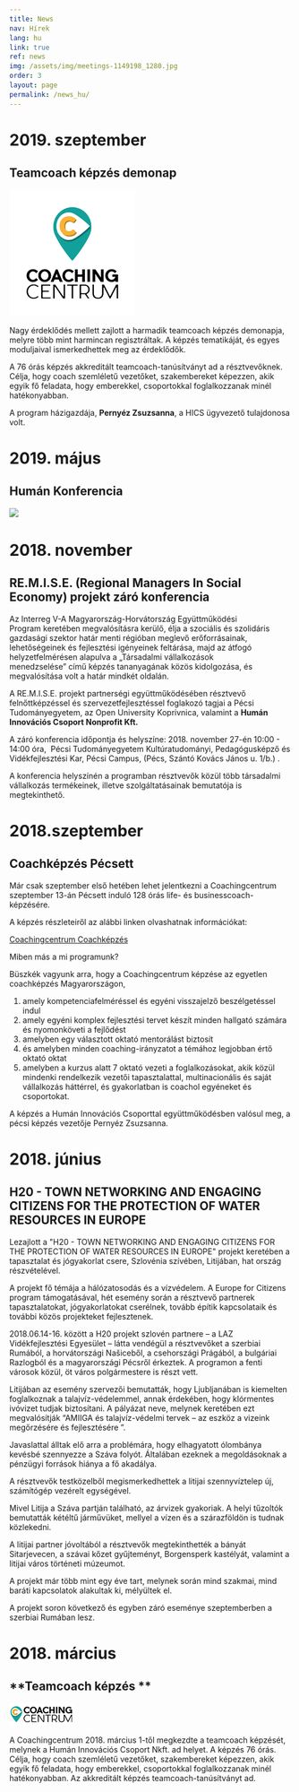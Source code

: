 ```yaml
---
title: News
nav: Hírek
lang: hu
link: true
ref: news
img: /assets/img/meetings-1149198_1280.jpg
order: 3
layout: page
permalink: /news_hu/
---
```

# 2019. szeptember 

## Teamcoach képzés demonap 

![](/assets/img/coaching-centrum-logo.png)

Nagy érdeklődés mellett zajlott a harmadik teamcoach képzés demonapja, melyre több mint harmincan regisztráltak. A képzés tematikáját, és egyes moduljaival ismerkedhettek meg az érdeklődők. 

A 76 órás képzés akkreditált teamcoach-tanúsítványt ad a résztvevőknek.  Célja, hogy coach szemléletű vezetőket, szakembereket képezzen, akik egyik fő feladata, hogy emberekkel, csoportokkal foglalkozzanak minél hatékonyabban.  

A program házigazdája, **Pernyéz Zsuzsanna**, a HICS ügyvezető tulajdonosa volt.  

# 2019. május 

## Humán Konferencia 

![](/assets/img/humán-klub.png)

# 2018. november

## RE.M.I.S.E. (Regional Managers In Social Economy) projekt záró konferencia

Az Interreg V-A Magyarország-Horvátország Együttműködési Program keretében megvalósításra kerülő, élja a szociális és szolidáris gazdasági szektor határ menti régióban meglevő erőforrásainak, lehetőségeinek és fejlesztési igényeinek feltárása, majd az átfogó helyzetfelmérésen alapulva a „Társadalmi vállalkozások menedzselése” című képzés tananyagának közös kidolgozása, és megvalósítása volt a határ mindkét oldalán.

A RE.M.I.S.E. projekt partnerségi együttműködésében résztvevő felnőttképzéssel és szervezetfejlesztéssel foglakozó tagjai a Pécsi Tudományegyetem, az Open University Koprivnica, valamint a **Humán Innovációs Csoport Nonprofit Kft.**

A záró konferencia időpontja és helyszíne: 2018. november 27-én 10:00 - 14:00 óra,  Pécsi Tudományegyetem Kultúratudományi, Pedagógusképző és
Vidékfejlesztési Kar, Pécsi Campus, (Pécs, Szántó Kovács János u. 1/b.) .

A konferencia helyszínén a programban résztvevők közül több társadalmi
vállalkozás termékeinek, illetve szolgáltatásainak bemutatója is megtekinthető.

# 2018.szeptember 

## **Coachképzés Pécsett**

Már csak szeptember első hetében lehet jelentkezni a Coachingcentrum szeptember 13-án Pécsett induló 128 órás life- és businesscoach-képzésére.

A képzés részleteiről az alábbi linken olvashatnak információkat:

[Coachingcentrum Coachképzés](https://www.coachingcentrum.hu/kepzesek/coachkepzes-pecs/)

Miben más a mi programunk?

Büszkék vagyunk arra, hogy a Coachingcentrum képzése az egyetlen coachképzés Magyarországon,

1. amely kompetenciafelméréssel és egyéni visszajelző beszélgetéssel indul
2. amely egyéni komplex fejlesztési tervet készít minden hallgató számára és nyomonköveti a fejlődést
3. amelyben egy választott oktató mentorálást biztosít
4. és amelyben minden coaching-irányzatot a témához legjobban értő oktató oktat
5. amelyben a kurzus alatt 7 oktató vezeti a foglalkozásokat, akik közül mindenki rendelkezik vezetői tapasztalattal, multinacionális és saját vállalkozás háttérrel, és gyakorlatban is coachol egyéneket és csoportokat.

A képzés a Humán Innovációs Csoporttal együttműködésben valósul meg, a pécsi képzés vezetője Pernyéz Zsuzsanna.

# **2018. június**

## **H20 - TOWN NETWORKING AND ENGAGING CITIZENS FOR THE PROTECTION OF WATER RESOURCES IN EUROPE**

Lezajlott a "H20 - TOWN NETWORKING AND ENGAGING CITIZENS FOR THE PROTECTION OF WATER RESOURCES IN EUROPE" projekt keretében a tapasztalat és jógyakorlat csere, Szlovénia szívében, Litijában, hat ország részvételével.  

A projekt fő témája a hálózatosodás és a vízvédelem. A Europe for Citizens program támogatásával, hét esemény során a résztvevő partnerek tapasztalatokat, jógyakorlatokat cserélnek, tovább építik kapcsolataik és további közös projekteket fejlesztenek.

2018.06.14-16. között a H20 projekt szlovén partnere – a LAZ Vidékfejlesztési Egyesület – látta vendégül a résztvevőket a szerbiai Rumából, a horvátországi Našiceből, a csehországi Prágából, a bulgáriai Razlogból és a magyarországi Pécsről érkeztek. A programon a fenti városok közül, öt város polgármestere is részt vett.

Litijában az esemény szervezői bemutatták, hogy Ljubljanában is kiemelten foglalkoznak a talajvíz-védelemmel, annak érdekében, hogy klórmentes ivóvizet tudjak biztosítani. A pályázat neve, melynek keretében ezt megvalósítják “AMIIGA és talajvíz-védelmi tervek – az eszköz a vizeink megőrzésére és fejlesztésére ”.

Javaslattal álltak elő arra a problémára, hogy elhagyatott ólombánya kevésbé szennyezze a Száva folyót. Általában ezeknek a megoldásoknak a pénzügyi források hiánya a fő akadálya.

A résztvevők testközelből megismerkedhettek a litijai szennyvíztelep új, számítógép vezérelt egységével.

Mivel Litija a Száva partján található, az árvizek gyakoriak. A helyi tűzoltók bemutatták kétéltű járművüket, mellyel a vízen és a szárazföldön is tudnak közlekedni.

A litijai partner jóvoltából a résztvevők megtekinthették a bányát Sitarjevecen, a szávai kőzet gyűjteményt, Borgensperk kastélyát, valamint a litijai város történeti múzeumot.

A projekt már több mint egy éve tart, melynek során mind szakmai, mind baráti kapcsolatok alakultak ki, mélyültek el.

A projekt soron következő és egyben záró eseménye szeptemberben a szerbiai Rumában lesz.

# 2018. március

## **Teamcoach képzés **

![Coaching centrum logo](/assets/img/logo_cc.png)

A Coachingcentrum 2018. március 1-től megkezdte a teamcoach képzését, melynek a Humán Innovációs Csoport Nkft. ad helyet. A képzés 76 órás. Célja, hogy coach szemléletű vezetőket, szakembereket képezzen, akik egyik fő feladata, hogy emberekkel, csoportokkal foglalkozzanak minél hatékonyabban.   Az akkreditált képzés teamcoach-tanúsítványt ad.

##
